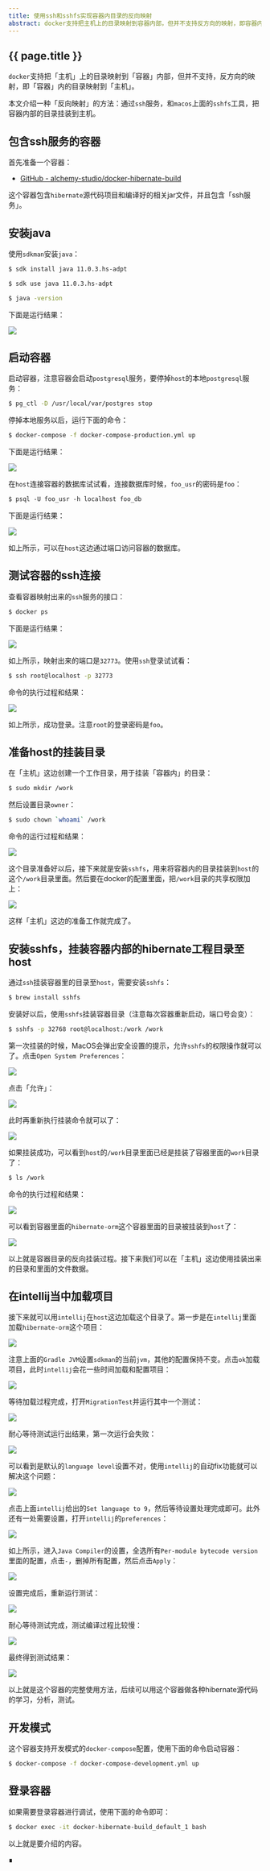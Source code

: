 ```yaml
---
title: 使用ssh和sshfs实现容器内目录的反向映射
abstract: docker支持把主机上的目录映射到容器内部，但并不支持反方向的映射，即容器内的目录映射到主机。本文介绍一种反向映射的方法，即通过ssh服务，和sshfs工具，把容器内部的目录挂装到主机。
---
```


## {{ page.title }} 

`docker`支持把「主机」上的目录映射到「容器」内部，但并不支持，反方向的映射，即「容器」内的目录映射到「主机」。

本文介绍一种「反向映射」的方法：通过`ssh`服务，和`macos`上面的`sshfs`工具，把容器内部的目录挂装到主机。

## 包含ssh服务的容器

首先准备一个容器：

* [GitHub - alchemy-studio/docker-hibernate-build](https://github.com/alchemy-studio/docker-hibernate-build)

这个容器包含`hibernate`源代码项目和编译好的相关jar文件，并且包含「ssh服务」。

## 安装java

使用`sdkman`安装`java`：

```bash
$ sdk install java 11.0.3.hs-adpt
```

```bash
$ sdk use java 11.0.3.hs-adpt
```

```bash
$ java -version
```

下面是运行结果：

![](https://raw.githubusercontent.com/liweinan/blogpic2019_ii/master/sep18/9E9C0BEA-F00E-4C05-A29D-34B328E9D3A4.png)

## 启动容器

启动容器，注意容器会启动`postgresql`服务，要停掉`host`的本地`postgresql`服务：

```bash
$ pg_ctl -D /usr/local/var/postgres stop
```

停掉本地服务以后，运行下面的命令：

```bash
$ docker-compose -f docker-compose-production.yml up  
```

下面是运行结果：

![](https://raw.githubusercontent.com/liweinan/blogpic2019_ii/master/sep18/382FBF5A-421B-4F2F-AD63-049F695F1ED5.png)

在`host`连接容器的数据库试试看，连接数据库时候，`foo_usr`的密码是`foo`：

```txt
$ psql -U foo_usr -h localhost foo_db
```

下面是运行结果：

![](https://raw.githubusercontent.com/liweinan/blogpic2019_ii/master/sep18/D0387224-E5B5-4C09-8547-4AB5CB56285D.png)

如上所示，可以在`host`这边通过端口访问容器的数据库。

## 测试容器的ssh连接

查看容器映射出来的`ssh`服务的接口：

```bash
$ docker ps
```

下面是运行结果：

![](https://raw.githubusercontent.com/liweinan/blogpic2019_ii/master/sep18/EB7EB8FD-03F9-4242-B07E-3126FC8612A5.png)

如上所示，映射出来的端口是`32773`。使用`ssh`登录试试看：

```bash
$ ssh root@localhost -p 32773
```

命令的执行过程和结果：

![](https://raw.githubusercontent.com/liweinan/blogpic2019_ii/master/sep18/5FDA5FF1-210D-4E9F-9A1C-82E1A0723EAB.png)

如上所示，成功登录。注意`root`的登录密码是`foo`。

## 准备host的挂装目录

在「主机」这边创建一个工作目录，用于挂装「容器内」的目录：

```bash
$ sudo mkdir /work
```

然后设置目录`owner`：

```bash
$ sudo chown `whoami` /work
```

命令的运行过程和结果：

![](https://raw.githubusercontent.com/liweinan/blogpic2019_ii/master/sep18/2C461DE1-9FB9-4A89-A3C5-3D92C0A0D49B.png)

这个目录准备好以后，接下来就是安装`sshfs`，用来将容器内的目录挂装到`host`的这个`/work`目录里面。然后要在docker的配置里面，把`/work`目录的共享权限加上：

![](https://raw.githubusercontent.com/liweinan/blogpic2019_ii/master/sep18/65F75566-E466-43FF-8B86-B89D1A4EB12F.png)

这样「主机」这边的准备工作就完成了。

## 安装sshfs，挂装容器内部的hibernate工程目录至host

通过`ssh`挂装容器里的目录至`host`，需要安装`sshfs`：

```bash
$ brew install sshfs
```

安装好以后，使用`sshfs`挂装容器目录（注意每次容器重新启动，端口号会变）：

```bash
$ sshfs -p 32768 root@localhost:/work /work
```

第一次挂装的时候，MacOS会弹出安全设置的提示，允许`sshfs`的权限操作就可以了。点击`Open System Preferences`：

![](https://raw.githubusercontent.com/liweinan/blogpic2019_ii/master/sep18/68BB3DA9-FFD3-430B-B4EA-187E4A4E2A4C.png)

点击「允许」：

![](https://raw.githubusercontent.com/liweinan/blogpic2019_ii/master/sep18/1639CBD7-BC98-4BC5-81E7-1F71DEBAD5A9.png)

此时再重新执行挂装命令就可以了：

![](https://raw.githubusercontent.com/liweinan/blogpic2019_ii/master/sep18/78797306-32A2-429A-A0AE-CF68B850C3DB.png)

如果挂装成功，可以看到`host`的`/work`目录里面已经是挂装了容器里面的`work`目录了：

```bash
$ ls /work
```

命令的执行过程和结果：

![](https://raw.githubusercontent.com/liweinan/blogpic2019_ii/master/sep18/C21C2D3E-2E26-45A6-9504-E20015A8CE23.png)

可以看到容器里面的`hibernate-orm`这个容器里面的目录被挂装到`host`了：

![](https://raw.githubusercontent.com/liweinan/blogpic2019_ii/master/sep18/662562F8-731B-46C7-A1EC-13002DE6D606.png)

以上就是容器目录的反向挂装过程。接下来我们可以在「主机」这边使用挂装出来的目录和里面的文件数据。

## 在intellij当中加载项目

接下来就可以用`intellij`在`host`这边加载这个目录了。第一步是在`intellij`里面加载`hibernate-orm`这个项目：

![](https://raw.githubusercontent.com/liweinan/blogpic2019_ii/master/sep18/91A7C063-227E-4B9B-AF96-2F3A94B9D75A.png)

注意上面的`Gradle JVM`设置`sdkman`的当前`jvm`，其他的配置保持不变。点击`ok`加载项目，此时`intellij`会花一些时间加载和配置项目：

![](https://raw.githubusercontent.com/liweinan/blogpic2019_ii/master/sep18/5E395777-4F7C-4319-B382-3F0DCF7A767A.png)

等待加载过程完成，打开`MigrationTest`并运行其中一个测试：

![](https://raw.githubusercontent.com/liweinan/blogpic2019_ii/master/sep18/BC434379-66DF-43D1-A670-46F54D413AB4.png)

耐心等待测试运行出结果，第一次运行会失败：

![](https://raw.githubusercontent.com/liweinan/blogpic2019_ii/master/sep18/36B29AA6-461E-493D-AD92-9CA4C62F1CA6.png)

可以看到是默认的`language level`设置不对，使用`intellij`的自动fix功能就可以解决这个问题：

![](https://raw.githubusercontent.com/liweinan/blogpic2019_ii/master/sep18/030B810C-473C-4FDE-97F6-CF1993BC081D.png)

点击上面`intellij`给出的`Set language to 9`，然后等待设置处理完成即可。此外还有一处需要设置，打开`intellij`的`preferences`：

![](https://raw.githubusercontent.com/liweinan/blogpic2019_ii/master/sep18/110ECE13-E4B5-4D02-969A-2078A31245DE.png)

如上所示，进入`Java Compiler`的设置，全选所有`Per-module bytecode version`里面的配置，点击`-`，删掉所有配置，然后点击`Apply`：

![](https://raw.githubusercontent.com/liweinan/blogpic2019_ii/master/sep18/82311663-0F67-4EE4-8A33-85E94BF99A1F.png)

设置完成后，重新运行测试：

![](https://raw.githubusercontent.com/liweinan/blogpic2019_ii/master/sep18/E7171CAB-8DEF-4D34-B6D1-03746993E464.png)

耐心等待测试完成，测试编译过程比较慢：

![](https://raw.githubusercontent.com/liweinan/blogpic2019_ii/master/sep18/F065DF16-B31B-4DE3-BEF5-D5954BAB28F8.png)

最终得到测试结果：

![](https://raw.githubusercontent.com/liweinan/blogpic2019_ii/master/sep18/0864B40B-77F3-4189-93A0-DB6FFE9B841C.png)

以上就是这个容器的完整使用方法，后续可以用这个容器做各种hibernate源代码的学习，分析，测试。

## 开发模式

这个容器支持开发模式的`docker-compose`配置，使用下面的命令启动容器：

```bash
$ docker-compose -f docker-compose-development.yml up  
```

## 登录容器

如果需要登录容器进行调试，使用下面的命令即可：

```bash
$ docker exec -it docker-hibernate-build_default_1 bash
```

以上就是要介绍的内容。

∎

